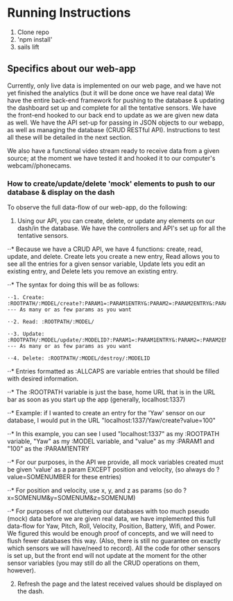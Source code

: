 # Running Instructions

1. Clone repo
2. 'npm install'
3. sails lift



## Specifics about our web-app

Currently, only live data is implemented on our web page, and we have not yet finished the analytics (but it will be done once we have real data)
We have the entire back-end framework for pushing to the database & updating the dashboard set up and complete for all the tentative sensors.
We have the front-end hooked to our back end to update as we are given new data as well.
We have the API set-up for passing in JSON objects to our webapp, as well as managing the database (CRUD RESTful API).
Instructions to test all these will be detailed in the next section.

We also have a functional video stream ready to receive data from a given source; at the moment we have tested it and hooked it to our computer's webcam//phonecams.



### How to create/update/delete 'mock' elements to push to our database & display on the dash

To observe the full data-flow of our web-app, do the following:

1. Using our API, you can create, delete, or update any elements on our dash/in the database. We have the controllers and API's set up for all the tentative sensors.

⋅⋅* Because we have a CRUD API, we have 4 functions: create, read, update, and delete. Create lets you create a new entry, Read allows you to see all the entries for a given sensor variable,
	Update lets you edit an existing entry, and Delete lets you remove an existing entry.

⋅⋅* The syntax for doing this will be as follows:

	⋅⋅1. Create: :ROOTPATH/:MODEL/create?:PARAM1=:PARAM1ENTRY&:PARAM2=:PARAM2ENTRY&:PARAM3=:PARAM3ENTRY --- As many or as few params as you want

	⋅⋅2. Read: :ROOTPATH/:MODEL/

	⋅⋅3. Update: :ROOTPATH/:MODEL/update/:MODELID?:PARAM1=:PARAM1ENTRY&:PARAM2=:PARAM2ENTRY&:PARAM3=:PARAM3ENTRY --- As many or as few params as you want

	⋅⋅4. Delete: :ROOTPATH/:MODEL/destroy/:MODELID

⋅⋅* Entries formatted as :ALLCAPS are variable entries that should be filled with desired information.

⋅⋅* The :ROOTPATH variable is just the base, home URL that is in the URL bar as soon as you start up the app (generally, localhost:1337)

⋅⋅* Example: if I wanted to create an entry for the 'Yaw' sensor on our database, I would put in the URL "localhost:1337/Yaw/create?value=100"

⋅⋅* In this example, you can see I used "localhost:1337" as my :ROOTPATH variable, "Yaw" as my :MODEL variable, and "value" as my :PARAM1 and "100" as the :PARAM1ENTRY

⋅⋅* For our purposes, in the API we provide, all mock variables created must be given 'value' as a param EXCEPT position and velocity, (so always do ?value=SOMENUMBER for these entries)

⋅⋅* For position and velocity, use x, y, and z as params (so do ?x=SOMENUM&y=SOMENUM&z=SOMENUM)

⋅⋅* For purposes of not cluttering our databases with too much pseudo (mock) data before we are given real data, we have implemented this full data-flow
	for Yaw, Pitch, Roll, Velocity, Position, Battery, Wifi, and Power. We figured this would be enough proof of concepts, and we will need to flush fewer databases this way.
	(Also, there is still no guarantee on exactly which sensors we will have/need to record). All the code for other sensors is set up, but the front end will not update at the moment
	for the other sensor variables (you may still do all the CRUD operations on them, however).

2. Refresh the page and the latest received values should be displayed on the dash.